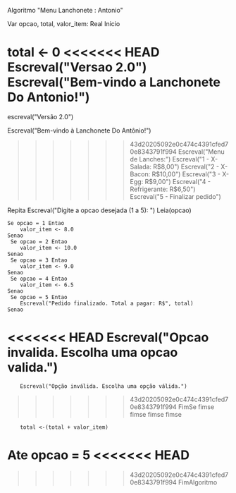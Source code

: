 Algoritmo "Menu Lanchonete : Antonio"

Var
opcao, total, valor_item: Real
Inicio

total <- 0
<<<<<<< HEAD
Escreval("Versao 2.0")
Escreval("Bem-vindo a Lanchonete Do Antonio!")
=======

escreval("Versão 2.0")

Escreval("Bem-vindo à Lanchonete Do Antônio!")
>>>>>>> 43d20205092e0c474c4391cfed70e8343791f994
Escreval("Menu de Lanches:")
Escreval("1 - X-Salada: R$8,00")
Escreval("2 - X-Bacon: R$10,00")
Escreval("3 - X-Egg: R$9,00")
Escreval("4 - Refrigerante: R$6,50")
Escreval("5 - Finalizar pedido")

Repita
    Escreval("Digite a opcao desejada (1 a 5): ")
    Leia(opcao)

    Se opcao = 1 Entao
        valor_item <- 8.0
    Senao
     Se opcao = 2 Entao
        valor_item <- 10.0
    Senao
     Se opcao = 3 Entao
        valor_item <- 9.0
    Senao
     Se opcao = 4 Entao
        valor_item <- 6.5
    Senao
     Se opcao = 5 Entao
        Escreval("Pedido finalizado. Total a pagar: R$", total)
    Senao
<<<<<<< HEAD
        Escreval("Opcao invalida. Escolha uma opcao valida.")
=======
        Escreval("Opção inválida. Escolha uma opção válida.")
>>>>>>> 43d20205092e0c474c4391cfed70e8343791f994
    FimSe
    fimse
    fimse
    fimse
    fimse


        total <-(total + valor_item)


Ate opcao = 5
<<<<<<< HEAD
=======

>>>>>>> 43d20205092e0c474c4391cfed70e8343791f994
FimAlgoritmo

